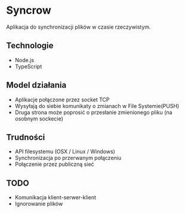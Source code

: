 # Syncrow

Aplikacja do synchronizacji plików w czasie rzeczywistym.

## Technologie
* Node.js
* TypeScript

## Model działania
* Aplikacje połączone przez socket TCP
* Wysyłają do siebie komunikaty o zmianach w File Systemie(PUSH)
* Druga strona może poprosić o przesłanie zmienionego pliku (na osobnym sockecie)

## Trudności
* API filesystemu (OSX / Linux / Windows)
* Synchronizacja po przerwanym połączeniu
* Połączenie przez publiczną sieć

## TODO
* Komunikacja klient-serwer-klient
* Ignorowanie plików

